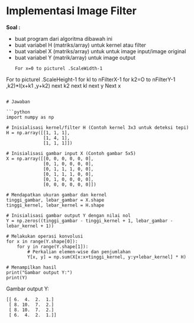 # Implementasi Image Filter

**Soal :**

- buat program dari algoritma dibawah ini
- buat variabel H (matriks/array) untuk kernel atau filter
- buat variabel X (matriks/array) untuk  untuk image input/image original
- buat variabel Y (matrik/array) untuk image output
  ```
  For x=0 to picturel .ScaleWidth-1
For to picturel .ScaleHeight-1
for kl to nFilterX-1
for k2=O to nFilterY-1
,k2)*l(x+k1 ,y+k2)
next k2
next kl
next y
Next x
```

# Jawaban

```python
import numpy as np

# Inisialisasi kernel/filter H (Contoh kernel 3x3 untuk deteksi tepi)
H = np.array([[1, 1, 1],
              [1, 4, 1],
              [1, 1, 1]])

# Inisialisasi gambar input X (Contoh gambar 5x5)
X = np.array([[0, 0, 0, 0, 0, 0],
              [0, 1, 0, 0, 0, 0],
              [0, 1, 1, 1, 0, 0],
              [0, 1, 1, 1, 0, 0],
              [0, 1, 0, 0, 0, 0],
              [0, 0, 0, 0, 0, 0]])

# Mendapatkan ukuran gambar dan kernel
tinggi_gambar, lebar_gambar = X.shape
tinggi_kernel, lebar_kernel = H.shape

# Inisialisasi gambar output Y dengan nilai nol
Y = np.zeros((tinggi_gambar - tinggi_kernel + 1, lebar_gambar - lebar_kernel + 1))

# Melakukan operasi konvolusi
for x in range(Y.shape[0]):
    for y in range(Y.shape[1]):
        # Perkalian elemen-wise dan penjumlahan
        Y[x, y] = np.sum(X[x:x+tinggi_kernel, y:y+lebar_kernel] * H)

# Menampilkan hasil
print("Gambar output Y:")
print(Y)
```

Gambar output Y:
```
[[ 6.  4.  2.  1.]
 [ 8. 10.  7.  2.]
 [ 8. 10.  7.  2.]
 [ 6.  4.  2.  1.]]
```
